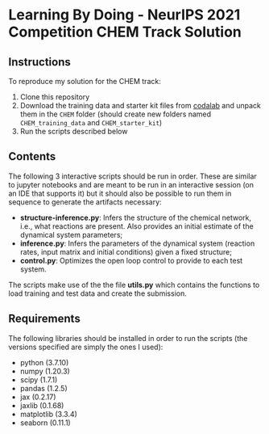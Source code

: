 # Learning By Doing - NeurIPS 2021 Competition CHEM Track Solution


## Instructions

To reproduce my solution for the CHEM track:

1. Clone this repository
2. Download the training data and starter kit files from [codalab](https://competitions.codalab.org/competitions/33378#participate-get_starting_kit) and unpack them in the `CHEM` folder (should create new folders named `CHEM_training_data` and `CHEM_starter_kit`)
3. Run the scripts described below

## Contents

The following 3 interactive scripts should be run in order. These are similar to jupyter notebooks and are meant to be run in an interactive session (on an IDE that supports it) but it should also be possible to run them in sequence to generate the artifacts necessary:

* **structure-inference.py**: Infers the structure of the chemical network, i.e., what reactions are present. Also provides an initial estimate of the dynamical system parameters;
* **inference.py**: Infers the parameters of the dynamical system (reaction rates, input matrix and initial conditions) given a fixed structure;
* **control.py**: Optimizes the open loop control to provide to each test system.

The scripts make use of the the file **utils.py** which contains the functions to load training and test data and create the submission.

## Requirements

The following libraries should be installed in order to run the scripts (the versions specified are simply the ones I used):

* python (3.7.10)
* numpy (1.20.3)
* scipy (1.7.1)
* pandas (1.2.5)
* jax (0.2.17)
* jaxlib (0.1.68)
* matplotlib (3.3.4)
* seaborn (0.11.1)